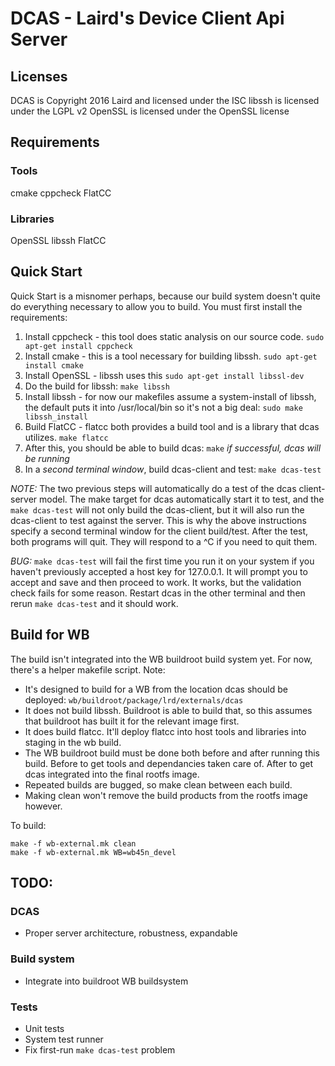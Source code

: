 DCAS - Laird's Device Client Api Server
=======================================


Licenses
--------

DCAS is Copyright 2016 Laird and licensed under the ISC
libssh is licensed under the LGPL v2
OpenSSL is licensed under the OpenSSL license

Requirements
--------------

### Tools ###

cmake
cppcheck
FlatCC

### Libraries ###

OpenSSL
libssh
FlatCC

Quick Start
-----------

Quick Start is a misnomer perhaps, because our build system doesn't quite do everything necessary to allow you to build. You must first install the requirements:

1. Install cppcheck - this tool does static analysis on our source code. `sudo apt-get install cppcheck`
2. Install cmake - this is a tool necessary for building libssh. `sudo apt-get install cmake`
3. Install OpenSSL - libssh uses this `sudo apt-get install libssl-dev`
4. Do the build for libssh: `make libssh`
5. Install libssh - for now our makefiles assume a system-install of libssh, the default puts it into /usr/local/bin so it's not a big deal: `sudo make libssh_install`
6. Build FlatCC - flatcc both provides a build tool and is a library that dcas utilizes. `make flatcc`
7. After this, you should be able to build dcas: `make` *if successful, dcas will be running*
8. In a *second terminal window*, build dcas-client and test: `make dcas-test`

*NOTE:* The two previous steps will automatically do a test of the dcas client-server model. The make target for dcas automatically start it to test, and the `make dcas-test` will not only build the dcas-client, but it will also run the dcas-client to test against the server. This is why the above instructions specify a second terminal window for the client build/test. After the test, both programs will quit. They will respond to a ^C if you need to quit them.

*BUG:* `make dcas-test` will fail the first time you run it on your system if you haven't previously accepted a host key for 127.0.0.1. It will prompt you to accept and save and then proceed to work. It works, but the validation check fails for some reason. Restart dcas in the other terminal and then rerun `make dcas-test` and it should work.

Build for WB
------------

The build isn't integrated into the WB buildroot build system yet. For now, there's a helper makefile script. Note:

* It's designed to build for a WB from the location dcas should be deployed: `wb/buildroot/package/lrd/externals/dcas`
* It does not build libssh. Buildroot is able to build that, so this assumes that buildroot has built it for the relevant image first.
* It does build flatcc. It'll deploy flatcc into host tools and libraries into staging in the wb build.
* The WB buildroot build must be done both before and after running this build. Before to get tools and dependancies taken care of. After to get dcas integrated into the final rootfs image.
* Repeated builds are bugged, so make clean between each build.
* Making clean won't remove the build products from the rootfs image however.

To build:

    make -f wb-external.mk clean
    make -f wb-external.mk WB=wb45n_devel

TODO:
-----

### DCAS ###

* Proper server architecture, robustness, expandable

### Build system ###

* Integrate into buildroot WB buildsystem

### Tests ###

* Unit tests
* System test runner
* Fix first-run `make dcas-test` problem
